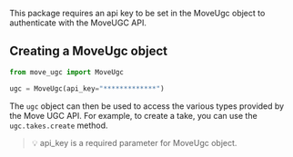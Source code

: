 This package requires an api key to be set in the MoveUgc object to authenticate with the MoveUGC API.

## Creating a MoveUgc object

```python
from move_ugc import MoveUgc

ugc = MoveUgc(api_key="*************")
```

The `ugc` object can then be used to access the various types provided by the Move UGC API. For example, to create a take, you can use the `ugc.takes.create` method.

> 💡 api_key is a required parameter for MoveUgc object.

